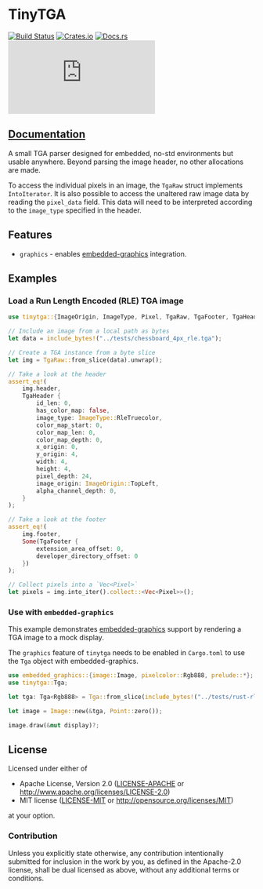 # TinyTGA

[![Build Status](https://circleci.com/gh/jamwaffles/embedded-graphics/tree/master.svg?style=shield)](https://circleci.com/gh/jamwaffles/embedded-graphics/tree/master)
[![Crates.io](https://img.shields.io/crates/v/tinytga.svg)](https://crates.io/crates/tinytga)
[![Docs.rs](https://docs.rs/tinytga/badge.svg)](https://docs.rs/tinytga)
[![embedded-graphics on Matrix](https://img.shields.io/matrix/rust-embedded-graphics:matrix.org)](https://matrix.to/#/#rust-embedded-graphics:matrix.org)

## [Documentation](https://docs.rs/tinytga)

A small TGA parser designed for embedded, no-std environments but usable anywhere. Beyond
parsing the image header, no other allocations are made.

To access the individual pixels in an image, the `TgaRaw` struct implements `IntoIterator`. It is
also possible to access the unaltered raw image data by reading the `pixel_data` field. This
data will need to be interpreted according to the `image_type` specified in the header.

## Features

* `graphics` - enables [embedded-graphics] integration.

## Examples

### Load a Run Length Encoded (RLE) TGA image

```rust
use tinytga::{ImageOrigin, ImageType, Pixel, TgaRaw, TgaFooter, TgaHeader};

// Include an image from a local path as bytes
let data = include_bytes!("../tests/chessboard_4px_rle.tga");

// Create a TGA instance from a byte slice
let img = TgaRaw::from_slice(data).unwrap();

// Take a look at the header
assert_eq!(
    img.header,
    TgaHeader {
        id_len: 0,
        has_color_map: false,
        image_type: ImageType::RleTruecolor,
        color_map_start: 0,
        color_map_len: 0,
        color_map_depth: 0,
        x_origin: 0,
        y_origin: 4,
        width: 4,
        height: 4,
        pixel_depth: 24,
        image_origin: ImageOrigin::TopLeft,
        alpha_channel_depth: 0,
    }
);

// Take a look at the footer
assert_eq!(
    img.footer,
    Some(TgaFooter {
        extension_area_offset: 0,
        developer_directory_offset: 0
    })
);

// Collect pixels into a `Vec<Pixel>`
let pixels = img.into_iter().collect::<Vec<Pixel>>();
```

### Use with `embedded-graphics`

This example demonstrates [embedded-graphics] support by rendering a TGA image to a mock
display.

The `graphics` feature of `tinytga` needs to be enabled in `Cargo.toml` to use the `Tga` object
with embedded-graphics.

```rust
use embedded_graphics::{image::Image, pixelcolor::Rgb888, prelude::*};
use tinytga::Tga;

let tga: Tga<Rgb888> = Tga::from_slice(include_bytes!("../tests/rust-rle-bw-topleft.tga")).unwrap();

let image = Image::new(&tga, Point::zero());

image.draw(&mut display)?;
```

[embedded-graphics]: https://docs.rs/embedded-graphics

## License

Licensed under either of

- Apache License, Version 2.0 ([LICENSE-APACHE](LICENSE-APACHE) or http://www.apache.org/licenses/LICENSE-2.0)
- MIT license ([LICENSE-MIT](LICENSE-MIT) or http://opensource.org/licenses/MIT)

at your option.

### Contribution

Unless you explicitly state otherwise, any contribution intentionally submitted for inclusion in the
work by you, as defined in the Apache-2.0 license, shall be dual licensed as above, without any
additional terms or conditions.
